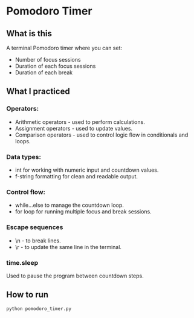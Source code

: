# Pomodoro Timer
## What is this
A terminal Pomodoro timer where you can set:
- Number of focus sessions
- Duration of each focus sessions
- Duration of each break
## What I practiced
### Operators:
- Arithmetic operators - used to perform calculations.
- Assignment operators - used to update values.
- Comparison operators - used to control logic flow in conditionals and loops.
### Data types:
- int for working with numeric input and countdown values.
- f-string formatting for clean and readable output.
### Control flow:
- while...else to manage the countdown loop.
- for loop for running multiple focus and break sessions.
### Escape sequences
- \n - to break lines.
- \r - to update the same line in the terminal.
### time.sleep
Used to pause the program between countdown steps.
## How to run
```bash
python pomodoro_timer.py

